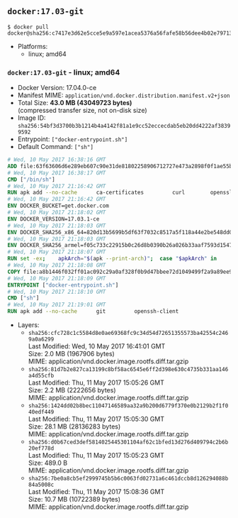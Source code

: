 ## `docker:17.03-git`

```console
$ docker pull docker@sha256:c7417e3d62e5cce5e9a597e1acea5376a56fafe58b56dee4b02e797136fa19de
```

-	Platforms:
	-	linux; amd64

### `docker:17.03-git` - linux; amd64

-	Docker Version: 17.04.0-ce
-	Manifest MIME: `application/vnd.docker.distribution.manifest.v2+json`
-	Total Size: **43.0 MB (43049723 bytes)**  
	(compressed transfer size, not on-disk size)
-	Image ID: `sha256:54bf3d3700b3b1214b4a4142f81a1e9cc52eccecdab5eb20dd4222af38399592`
-	Entrypoint: `["docker-entrypoint.sh"]`
-	Default Command: `["sh"]`

```dockerfile
# Wed, 10 May 2017 16:38:16 GMT
ADD file:63f63606d6e289eb607c90e31de81802258906712727e473a2898f0f1ae55bb5 in / 
# Wed, 10 May 2017 16:38:17 GMT
CMD ["/bin/sh"]
# Wed, 10 May 2017 21:16:42 GMT
RUN apk add --no-cache 		ca-certificates 		curl 		openssl
# Wed, 10 May 2017 21:16:42 GMT
ENV DOCKER_BUCKET=get.docker.com
# Wed, 10 May 2017 21:18:02 GMT
ENV DOCKER_VERSION=17.03.1-ce
# Wed, 10 May 2017 21:18:03 GMT
ENV DOCKER_SHA256_x86_64=820d13b5699b5df63f7032c8517a5f118a44e2be548dd03271a86656a544af55
# Wed, 10 May 2017 21:18:03 GMT
ENV DOCKER_SHA256_armel=f05c733c22915b0c26d8b0390b26a026b33aaf7593d15475a6f86e1bbe1ddbe2
# Wed, 10 May 2017 21:18:07 GMT
RUN set -ex; 	apkArch="$(apk --print-arch)"; 	case "$apkArch" in 		x86_64) dockerArch=x86_64 ;; 		armhf) dockerArch=armel ;; 		*) echo >&2 "error: unknown Docker static binary arch $apkArch"; exit 1 ;; 	esac; 	curl -fSL "https://${DOCKER_BUCKET}/builds/Linux/${dockerArch}/docker-${DOCKER_VERSION}.tgz" -o docker.tgz; 	sha256="DOCKER_SHA256_${dockerArch}"; sha256="$(eval "echo \$${sha256}")"; 	echo "${sha256} *docker.tgz" | sha256sum -c -; 	tar -xzvf docker.tgz; 	mv docker/* /usr/local/bin/; 	rmdir docker; 	rm docker.tgz; 	docker -v
# Wed, 10 May 2017 21:18:08 GMT
COPY file:a8b1446f032ff01ac092c29a0af328f0b9d47bbee72d1049499f2a9a89ee988a in /usr/local/bin/ 
# Wed, 10 May 2017 21:18:09 GMT
ENTRYPOINT ["docker-entrypoint.sh"]
# Wed, 10 May 2017 21:18:10 GMT
CMD ["sh"]
# Wed, 10 May 2017 21:19:01 GMT
RUN apk add --no-cache 		git 		openssh-client
```

-	Layers:
	-	`sha256:cfc728c1c5584d8e0ae69368fc9c34d54d72651355573ba42554c2469a0a6299`  
		Last Modified: Wed, 10 May 2017 16:41:01 GMT  
		Size: 2.0 MB (1967906 bytes)  
		MIME: application/vnd.docker.image.rootfs.diff.tar.gzip
	-	`sha256:81d7b2e827ca13199c8bf58ac6545e6ff2d398e630c4735b331aa146a4d55cfb`  
		Last Modified: Thu, 11 May 2017 15:05:26 GMT  
		Size: 2.2 MB (2222656 bytes)  
		MIME: application/vnd.docker.image.rootfs.diff.tar.gzip
	-	`sha256:1424dd02b8bec11047146589aa32a9b200d6779f370e0b2129b2f1f040edf449`  
		Last Modified: Thu, 11 May 2017 15:05:30 GMT  
		Size: 28.1 MB (28136283 bytes)  
		MIME: application/vnd.docker.image.rootfs.diff.tar.gzip
	-	`sha256:d0b67ced3def5814025445301104af62c1bfed13d276d409794c2b6b20ef778d`  
		Last Modified: Thu, 11 May 2017 15:05:23 GMT  
		Size: 489.0 B  
		MIME: application/vnd.docker.image.rootfs.diff.tar.gzip
	-	`sha256:7be0a8cb5ef2999745b5b6c0063fd02731a6c461dccb8d126294088b84a5008c`  
		Last Modified: Thu, 11 May 2017 15:08:36 GMT  
		Size: 10.7 MB (10722389 bytes)  
		MIME: application/vnd.docker.image.rootfs.diff.tar.gzip
